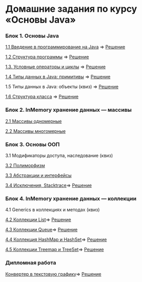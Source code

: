 # Домашние задания по курсу «Основы Java»

### Блок 1. Основы Java

[1.1 Введение в программирование на Java](java-homeworks/introduction)  =>    [Решение]()

[1.2	Структура программы](java-homeworks/program-structure)  =>    [Решение]()

[1.3.   Условные операторы и циклы](java-homeworks/conditional-statements-cycles)  =>    [Решение]()

[1.4	Типы данных в Java: примитивы](java-homeworks/primitive-types)  =>    [Решение]()

1.5	Типы данных в Java: объекты (квиз)  =>    [Решение]()

[1.6	Структура класса](java-homeworks/class-structure)    =>    [Решение]()


### Блок 2. InMemory хранение данных — массивы

[2.1	Массивы одномерные](https://github.com/MarselFazlyev/java-homeworks/blob/master/one-dimensional-array/2.1.1/README.md) 


[2.2	Массивы многомерные](java-homeworks/multidimensional-array)


### Блок 3. Основы ООП

3.1	Модификаторы доступа, наследование (квиз)	

[3.2	Полиморфизм](java-homeworks/polymorphism)

[3.3	Абстракции и интерфейсы](java-homeworks/abstractions-interfaces)

[3.4  Исключения, Stacktrace](java-homeworks/exceptions)=>    [Решение]()


### Блок 4. InMemory хранение данных — коллекции

4.1 Generics в коллекциях и методах (квиз)

[4.2	Коллекции List](java-homeworks/list)=>    [Решение]()

[4.3	Коллекции Queue](java-homeworks/queue)=>    [Решение]()

[4.4	Коллекция HashMap и HashSet](java-homeworks/hash-collections)=>    [Решение]()

[4.5	Коллекции Treemap и TreeSet](java-homeworks/tree-collections)=>    [Решение]()

### Дипломная работа
[Конвертер в текстовую графику](java-homeworks/diploma/diploma.md)=>    [Решение]()
